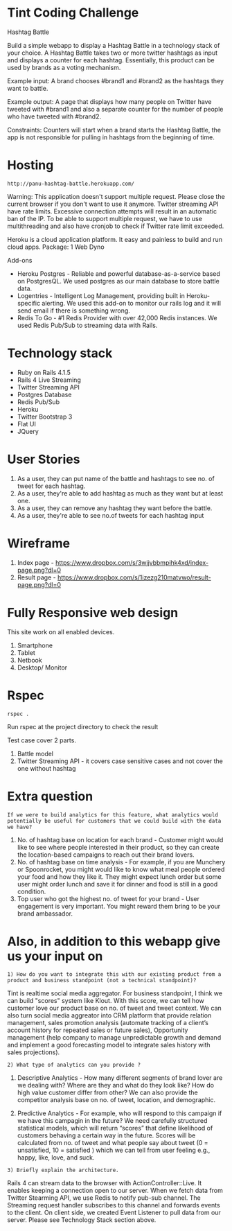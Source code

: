 Tint Coding Challenge
============

Hashtag Battle

Build a simple webapp to display a Hashtag Battle in a technology stack of your choice. A Hashtag Battle takes two or more twitter hashtags as input and displays a counter for each hashtag. Essentially, this product can be used by brands as a voting mechanism.

Example input: A brand chooses #brand1 and #brand2 as the hashtags they want to battle.

Example output: A page that displays how many people on Twitter have tweeted with #brand1 and also a separate counter for the number of people who have tweeted with #brand2.

Constraints: Counters will start when a brand starts the Hashtag Battle, the app is not responsible for pulling in hashtags from the beginning of time.

Hosting
============

```
http://panu-hashtag-battle.herokuapp.com/
```

Warning: This application doesn't support multiple request. Please close the current browser if you don't want to use it anymore. Twitter streaming API have rate limits. Excessive connection attempts will result in an automatic ban of the IP. To be able to support multiple request, we have to use multithreading and also have cronjob to check if Twitter rate limit exceeded.

Heroku is a cloud application platform. It easy and painless to build and run cloud apps.
Package: 1 Web Dyno

Add-ons
- Heroku Postgres - Reliable and powerful database-as-a-service based on PostgresQL. We used postgres as our main database to store battle data.
- Logentries - Intelligent Log Management, providing built in Heroku-specific alerting. We used this add-on to monitor our rails log and it will send email if there is something wrong.
- Redis To Go - #1 Redis Provider with over 42,000 Redis instances. We used Redis Pub/Sub to streaming data with Rails.

Technology stack
============

- Ruby on Rails 4.1.5
- Rails 4 Live Streaming
- Twitter Streaming API
- Postgres Database
- Redis Pub/Sub
- Heroku
- Twitter Bootstrap 3
- Flat UI
- JQuery

User Stories
============

1. As a user, they can put name of the battle and hashtags to see no. of tweet for each hashtag.
2. As a user, they're able to add hashtag as much as they want but at least one.
3. As a user, they can remove any hashtag they want before the battle.
4. As a user, they're able to see no.of tweets for each hashtag input

Wireframe
============
1. Index page - https://www.dropbox.com/s/3wjjvbbmpihk4xd/index-page.png?dl=0
2. Result page - https://www.dropbox.com/s/1izezg210matvwo/result-page.png?dl=0

Fully Responsive web design
============

This site work on all enabled devices.

1. Smartphone
2. Tablet
3. Netbook
4. Desktop/ Monitor

Rspec
============

```
rspec .
```

Run rspec at the project directory to check the result

Test case cover 2 parts.
1. Battle model
2. Twitter Streaming API - it covers case sensitive cases and not cover
   the one without hashtag


Extra question
============

```
If we were to build analytics for this feature, what analytics would potentially be useful for customers that we could build with the data we have?
```

1. No. of hashtag base on location for each brand - Customer might would like to see where people interested in their product, so they can create the location-based campaigns to reach out their brand lovers.
2. No. of hashtag base on time analysis - For example, if you are Munchery or Spoonrocket, you might would like to know what meal people ordered your food and how they like it. They might expect lunch order but some user might order lunch and save it for dinner and food is still in a good condition.
3. Top user who got the highest no. of tweet for your brand - User engagement is very important. You might reward them bring to be your brand ambassador.

Also, in addition to this webapp give us your input on
============

```
1) How do you want to integrate this with our existing product from a product and business standpoint (not a technical standpoint)?
```

Tint is realtime social media aggregator. For business standpoint, I think we can build "scores" system like Klout. With this score, we can tell how customer love our product base on no. of tweet and tweet context. We can also turn social media aggreator into CRM platform that provide relation management, sales promotion analysis (automate tracking of a client’s account history for repeated sales or future sales), Opportunity management (help company to manage unpredictable growth and demand and implement a good forecasting model to integrate sales history with sales projections).


```
2) What type of analytics can you provide ?
```

1. Descriptive Analytics - How many different segments of brand lover are we dealing with? Where are they and what do they look like? How do high value customer differ from other? We can also provide the competitor analysis base on no. of tweet, location, and demographic.

2. Predictive Analytics - For example, who will respond to this campaign if we have this campagin in the future? We need carefully structured statistical models, which will return “scores” that define likelihood of customers behaving a certain way in the future. Scores will be calculated from no. of tweet and what people say about tweet (0 = unsatisfied, 10 = satisfied ) which we can tell from user feeling e.g., happy, like, love, and suck.


```
3) Briefly explain the architecture.
```

Rails 4 can stream data to the browser with ActionController::Live. It enables keeping a connection open to our server. When we fetch data from Twitter Stearming API, we use Redis to notify pub-sub channel. The Streaming request handler subscribes to this channel and forwards events to the client. On client side, we created Event Listener to pull data from our server. Please see Technology Stack section above.
